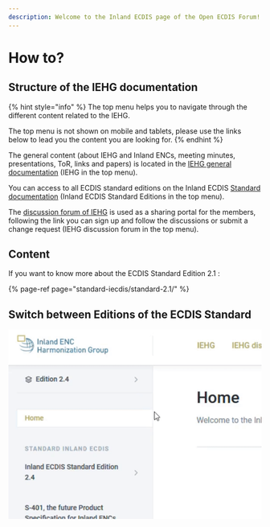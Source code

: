 ```yaml
---
description: Welcome to the Inland ECDIS page of the Open ECDIS Forum!
---
```


# How to?

## Structure of the IEHG documentation

{% hint style="info" %}
The top menu helps you to navigate through the different content related to the IEHG.

The top menu is not shown on mobile and tablets, please use the links below to lead you the content you are looking for.
{% endhint %}

The general content \(about IEHG and Inland ENCs, meeting minutes, presentations, ToR, links and papers\) is located in the [IEHG general documentation](https://ienc.gitbook.io/ienc/) \(IEHG in the top menu\).

You can access to all ECDIS standard editions on the Inland ECDIS [Standard documentation](https://ienc.gitbook.io/ienc-editions/) \(Inland ECDIS Standard Editions in the top menu\).

The [discussion forum of IEHG](https://iehg.centralus.cloudapp.azure.com/login) is used as a sharing portal for the members, following the link you can sign up and follow the discussions or submit a change request \(IEHG discussion forum in the top menu\).

## Content

If you want to know more about the ECDIS Standard Edition 2.1 :

{% page-ref page="standard-iecdis/standard-2.1/" %}

## Switch between Editions of the ECDIS Standard

![](.gitbook/assets/editions-crop-to-gif.gif)

